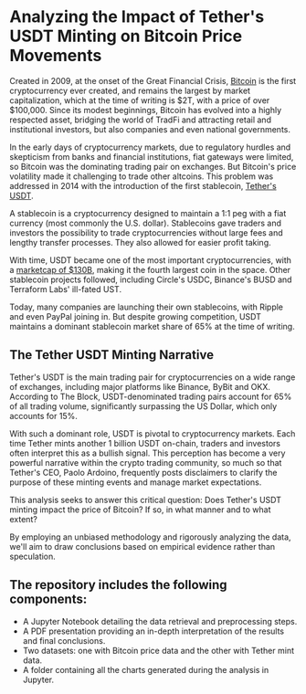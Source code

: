 # Analyzing the Impact of Tether's USDT Minting on Bitcoin Price Movements

Created in 2009, at the onset of the Great Financial Crisis, [Bitcoin](https://bitcoin.org) is the first cryptocurrency ever created, and remains the largest by market capitalization, which at the time of writing is $2T, with a price of over $100,000. Since its modest beginnings, Bitcoin has evolved into a highly respected asset, bridging the world of TradFi and attracting retail and institutional investors, but also companies and even national governments. 

In the early days of cryptocurrency markets, due to regulatory hurdles and skepticism from banks and financial institutions, fiat gateways were limited, so Bitcoin was the dominating trading pair on exchanges. But Bitcoin's price volatility made it challenging to trade other altcoins. This problem was addressed in 2014 with the introduction of the first stablecoin, [Tether's USDT](https://tether.to). 

A stablecoin is a cryptocurrency designed to maintain a 1:1 peg with a fiat currency (most commonly the U.S. dollar). Stablecoins gave traders and investors the possibility to trade cryptocurrencies without large fees and lengthy transfer processes. They also allowed for easier profit taking.

With time, USDT became one of the most important cryptocurrencies, with a [marketcap of $130B](https://coinmarketcap.com/currencies/tether), making it the fourth largest coin in the space. Other stablecoin projects followed, including Circle's USDC, Binance's BUSD and Terraform Labs' ill-fated UST. 

Today, many companies are launching their own stablecoins, with Ripple and even PayPal joining in. But despite growing competition, USDT maintains a dominant stablecoin market share of 65% at the time of writing.

## The Tether USDT Minting Narrative
Tether's USDT is the main trading pair for cryptocurrencies on a wide range of exchanges, including major platforms like Binance, ByBit and OKX. According to The Block, USDT-denominated trading pairs account for 65% of all trading volume, significantly surpassing the US Dollar, which only accounts for 15%.

With such a dominant role, USDT is pivotal to cryptocurrency markets. Each time Tether mints another 1 billion USDT on-chain, traders and investors often interpret this as a bullish signal. This perception has become a very powerful narrative within the crypto trading community, so much so that Tether's CEO, Paolo Ardoino, frequently posts disclaimers to clarify the purpose of these minting events and manage market expectations. 

This analysis seeks to answer this critical question: Does Tether's USDT minting impact the price of Bitcoin? If so, in what manner and to what extent? 

By employing an unbiased methodology and rigorously analyzing the data, we'll aim to draw conclusions based on empirical evidence rather than speculation.

## The repository includes the following components:
- A Jupyter Notebook detailing the data retrieval and preprocessing steps.
- A PDF presentation providing an in-depth interpretation of the results and final conclusions.
- Two datasets: one with Bitcoin price data and the other with Tether mint data.
- A folder containing all the charts generated during the analysis in Jupyter.
